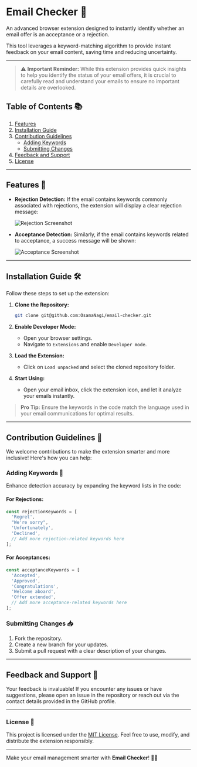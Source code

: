 # Email Checker 📧

An advanced browser extension designed to instantly identify whether an email offer is an acceptance or a rejection.

This tool leverages a keyword-matching algorithm to provide instant feedback on your email content, saving time and reducing uncertainty.

---

> ⚠️ **Important Reminder:**
> While this extension provides quick insights to help you identify the status of your email offers, it is crucial to carefully read and understand your emails to ensure no important details are overlooked.

## Table of Contents 📚

1. [Features](#features)
2. [Installation Guide](#installation-guide)
3. [Contribution Guidelines](#contribution-guidelines)
   - [Adding Keywords](#adding-keywords)
   - [Submitting Changes](#submitting-changes)
4. [Feedback and Support](#feedback-and-support)
5. [License](#license)

---

## Features 🎯

- **Rejection Detection:** If the email contains keywords commonly associated with rejections, the extension will display a clear rejection message:

  ![Rejection Screenshot](https://github.com/OsamaNagi/email-checker/assets/63210048/55a5ad22-0599-419a-9b7e-82edd03a7b76)

- **Acceptance Detection:** Similarly, if the email contains keywords related to acceptance, a success message will be shown:

  ![Acceptance Screenshot](https://github.com/OsamaNagi/email-checker/assets/63210048/a352a465-b16b-4bff-b796-7858f415bbc1)

---

## Installation Guide 🛠️

Follow these steps to set up the extension:

1. **Clone the Repository:**

   ```bash
   git clone git@github.com:OsamaNagi/email-checker.git
   ```

2. **Enable Developer Mode:**

   - Open your browser settings.
   - Navigate to `Extensions` and enable `Developer mode`.

3. **Load the Extension:**

   - Click on `Load unpacked` and select the cloned repository folder.

4. **Start Using:**
   - Open your email inbox, click the extension icon, and let it analyze your emails instantly.

> **Pro Tip:** Ensure the keywords in the code match the language used in your email communications for optimal results.

---

## Contribution Guidelines 🤝

We welcome contributions to make the extension smarter and more inclusive! Here's how you can help:

### Adding Keywords 📝

Enhance detection accuracy by expanding the keyword lists in the code:

#### For Rejections:

```javascript
const rejectionKeywords = [
  'Regret',
  "We're sorry",
  'Unfortunately',
  'Declined',
  // Add more rejection-related keywords here
];
```

#### For Acceptances:

```javascript
const acceptanceKeywords = [
  'Accepted',
  'Approved',
  'Congratulations',
  'Welcome aboard',
  'Offer extended',
  // Add more acceptance-related keywords here
];
```

### Submitting Changes 📥

1. Fork the repository.
2. Create a new branch for your updates.
3. Submit a pull request with a clear description of your changes.

---

## Feedback and Support 💬

Your feedback is invaluable! If you encounter any issues or have suggestions, please open an issue in the repository or reach out via the contact details provided in the GitHub profile.

---

### License 📜

This project is licensed under the [MIT License](LICENSE). Feel free to use, modify, and distribute the extension responsibly.

---

Make your email management smarter with **Email Checker**! 📧🚀
